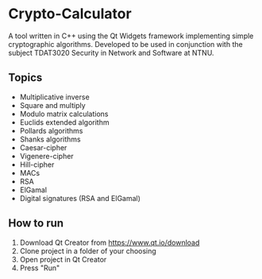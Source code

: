 # Crypto-Calculator
A tool written in C++ using the Qt Widgets framework implementing simple cryptographic algorithms. Developed to be used in conjunction with the subject TDAT3020 Security in Network and Software at NTNU.



## Topics

* Multiplicative inverse
* Square and multiply 
* Modulo matrix calculations
* Euclids extended algorithm 
* Pollards algorithms 
* Shanks algorithms
* Caesar-cipher
* Vigenere-cipher
* Hill-cipher
* MACs
* RSA
* ElGamal 
* Digital signatures (RSA and ElGamal)




## How to run 

1. Download Qt Creator from https://www.qt.io/download
2. Clone project in a folder of your choosing
3. Open project in Qt Creator 
4. Press "Run" 


